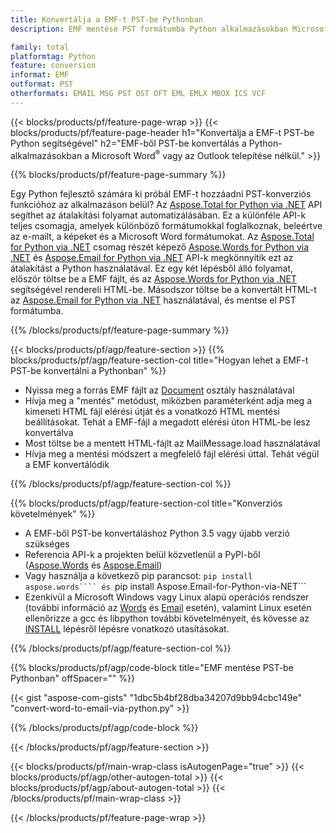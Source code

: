 ```yaml
---
title: Konvertálja a EMF-t PST-be Pythonban
description: EMF mentése PST formátumba Python alkalmazásokban Microsoft Word vagy Outlook használata nélkül

family: total
platformtag: Python
feature: conversion
informat: EMF
outformat: PST
otherformats: EMAIL MSG PST OST OFT EML EMLX MBOX ICS VCF
---
```

{{< blocks/products/pf/feature-page-wrap >}}
{{< blocks/products/pf/feature-page-header h1="Konvertálja a EMF-t PST-be Python segítségével" h2="EMF-ből PST-be konvertálás a Python-alkalmazásokban a Microsoft Word<sup>&reg;</sup> vagy az Outlook telepítése nélkül." >}}

{{% blocks/products/pf/feature-page-summary %}}

Egy Python fejlesztő számára ki próbál EMF-t hozzáadni PST-konverziós funkcióhoz az alkalmazáson belül? Az [Aspose.Total for Python via .NET](https://products.aspose.com/total/python-net/) API segíthet az átalakítási folyamat automatizálásában. Ez a különféle API-k teljes csomagja, amelyek különböző formátumokkal foglalkoznak, beleértve az e-mailt, a képeket és a Microsoft Word formátumokat. Az [Aspose.Total for Python via .NET](https://products.aspose.com/total/python-net/) csomag részét képező [Aspose.Words for Python via .NET](https://products.aspose.com/words/python-net/) és [Aspose.Email for Python via .NET](https://products.aspose.com/email/python-net/) API-k megkönnyítik ezt az átalakítást a Python használatával. Ez egy két lépésből álló folyamat, először töltse be a EMF fájlt, és az [Aspose.Words for Python via .NET](https://products.aspose.com/words/python-net/) segítségével rendereli HTML-be. Másodszor töltse be a konvertált HTML-t az [Aspose.Email for Python via .NET](https://products.aspose.com/email/python-net/) használatával, és mentse el PST formátumba.

{{% /blocks/products/pf/feature-page-summary %}}

{{< blocks/products/pf/agp/feature-section >}}
{{% blocks/products/pf/agp/feature-section-col title="Hogyan lehet a EMF-t PST-be konvertálni a Pythonban" %}}

- Nyissa meg a forrás EMF fájlt az [Document](https://reference.aspose.com/words/python-net/aspose.words/document/) osztály használatával
- Hívja meg a "mentés" metódust, miközben paraméterként adja meg a kimeneti HTML fájl elérési útját és a vonatkozó HTML mentési beállításokat. Tehát a EMF-fájl a megadott elérési úton HTML-be lesz konvertálva
- Most töltse be a mentett HTML-fájlt az MailMessage.load használatával
- Hívja meg a mentési módszert a megfelelő fájl elérési úttal. Tehát végül a EMF konvertálódik

{{% /blocks/products/pf/agp/feature-section-col %}}

{{% blocks/products/pf/agp/feature-section-col title="Konverziós követelmények" %}}

- A EMF-ből PST-be konvertáláshoz Python 3.5 vagy újabb verzió szükséges
- Referencia API-k a projekten belül közvetlenül a PyPI-ből ([Aspose.Words](https://pypi.org/project/aspose-words/) és [Aspose.Email](https://pypi.org/project/Aspose.Email-for-Python-via-NET/))
- Vagy használja a következő pip parancsot: ```pip install aspose.words```` és ```pip install Aspose.Email-for-Python-via-NET``` 
- Ezenkívül a Microsoft Windows vagy Linux alapú operációs rendszer (további információ az [Words](https://docs.aspose.com/words/python-net/system-requirements/) és [Email](https://docs.aspose.com/email/python-net/system-requirements/) esetén), valamint Linux esetén ellenőrizze a gcc és libpython további követelményeit, és kövesse az [INSTALL](https://docs.aspose.com/words/python-net/installation/) lépésről lépésre vonatkozó utasításokat.
 

{{% /blocks/products/pf/agp/feature-section-col %}}

{{% blocks/products/pf/agp/code-block title="EMF mentése PST-be Pythonban" offSpacer="" %}}

{{< gist "aspose-com-gists" "1dbc5b4bf28dba34207d9bb94cbc149e" "convert-word-to-email-via-python.py" >}}

{{% /blocks/products/pf/agp/code-block %}}

{{< /blocks/products/pf/agp/feature-section >}}

{{< blocks/products/pf/main-wrap-class isAutogenPage="true" >}}
{{< blocks/products/pf/agp/other-autogen-total >}}
{{< blocks/products/pf/agp/about-autogen-total >}}
{{< /blocks/products/pf/main-wrap-class >}}

{{< /blocks/products/pf/feature-page-wrap >}}